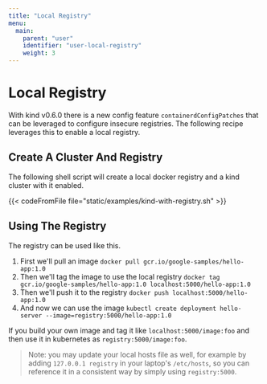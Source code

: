 ```yaml
---
title: "Local Registry"
menu:
  main:
    parent: "user"
    identifier: "user-local-registry"
    weight: 3
---
```

# Local Registry

With kind v0.6.0 there is a new config feature `containerdConfigPatches` that can
be leveraged to configure insecure registries.
The following recipe leverages this to enable a local registry.

## Create A Cluster And Registry

The following shell script will create a local docker registry and a kind cluster
with it enabled.

{{< codeFromFile file="static/examples/kind-with-registry.sh" >}}

## Using The Registry

The registry can be used like this.

1. First we'll pull an image `docker pull gcr.io/google-samples/hello-app:1.0`
2. Then we'll tag the image to use the local registry `docker tag gcr.io/google-samples/hello-app:1.0 localhost:5000/hello-app:1.0`
3. Then we'll push it to the registry `docker push localhost:5000/hello-app:1.0`
4. And now we can use the image `kubectl create deployment hello-server --image=registry:5000/hello-app:1.0`

If you build your own image and tag it like `localhost:5000/image:foo` and then use
it in kubernetes as `registry:5000/image:foo`.

> Note: you may update your local hosts file as well, for example by adding `127.0.0.1 registry` in your laptop's `/etc/hosts`, so you can reference it in a consistent way by simply using `registry:5000`.
